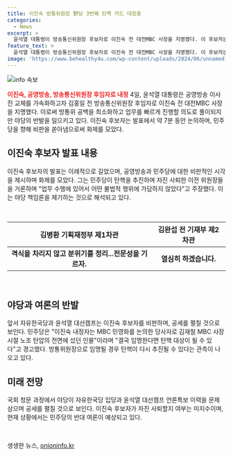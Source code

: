 ```yaml
---
title: 이진숙 방통위원장 野당 3번째 탄핵 카드 대응중
categories:
  - News
excerpt: >
  윤석열 대통령이 방송통신위원장 후보자로 이진숙 전 대전MBC 사장을 지명했다. 이 후보자는 노동 권력과의 독립을 강조하며 7분간의 강연을 펼치며 논란을 일으키고 있다. 윤 대통령은 방송통신위 파행을 해소하고 거대 야당에 맞설 인물로 판단한 것으로 보인다. 그러나 야당은 지명 철회를 요구하며 반대 의사를 밝히고 있다. 이 후보자의 노조 탄압과 민영화 논의와 관련된 논란이 커지고 있어 국회 청문 과정에서의 공세가 예상된다. 
feature_text: >
  윤석열 대통령이 방송통신위원장 후보자로 이진숙 전 대전MBC 사장을 지명했다. 이 후보자는 노동 권력과의 독립을 강조하며 7분간의 강연을 펼치며 논란을 일으키고 있다. 윤 대통령은 방송통신위 파행을 해소하고 거대 야당에 맞설 인물로 판단한 것으로 보인다. 그러나 야당은 지명 철회를 요구하며 반대 의사를 밝히고 있다. 이 후보자의 노조 탄압과 민영화 논의와 관련된 논란이 커지고 있어 국회 청문 과정에서의 공세가 예상된다. 
image: 'https://www.behealthy4u.com/wp-content/uploads/2024/06/unnamed-file.png'
---
```


<p><img src="https://www.behealthy4u.com/wp-content/uploads/2024/06/unnamed-file.png" alt="info 속보" /></p>

<p><b><span style="color: #ee2323;">이진숙, 공영방송, 방송통신위원장 후임자로 내정</span></b>
4일, 윤석열 대통령은 공영방송 이사진 교체를 가속화하고자 김홍일 전 방송통신위원장 후임자로 이진숙 전 대전MBC 사장을 지명했다. 이로써 방통위 공백을 최소화하고 업무를 빠르게 진행할 의도로 풀이되지만 야당의 반발을 일으키고 있다. 이진숙 후보자는 발표에서 약 7분 동안 논의하며, 민주당을 향해 비판을 쏟아냄으로써 화제를 모았다.</p>

<h2 data-ke-size="size26">이진숙 후보자 발표 내용</h2>

<p>이진숙 후보자의 발표는 이례적으로 길었으며, 공영방송과 민주당에 대한 비판적인 시각을 제시하며 화제를 모았다. 그는 민주당이 탄핵을 추진하며 자진 사퇴한 이전 위원장들을 거론하며 "업무 수행에 있어서 어떤 불법적 행위에 가담하지 않았다"고 주장했다. 이는 야당 책임론을 제기하는 것으로 해석되고 있다.</p>

<p data-ke-size="size16">&nbsp;</p>

<table>
<thead>
<tr>
<th style="text-align: center;">김병환 기획재정부 제1차관</th>
<th style="text-align: center;">김완섭 전 기재부 제2차관</th>
</tr>
</thead>
<tbody>
<tr>
<td style="text-align: center; height: 17px;"><b>격식을 차리지 않고 분위기를 정리...전문성을 기르자.</b></td>
<td style="text-align: center; height: 17px;"><b>열심히 하겠습니다.</b></td>
</tr>
</tbody>
</table>

<p data-ke-size="size16">&nbsp;</p>

<h2 data-ke-size="size26">야당과 여론의 반발</h2>

<p>앞서 자유한국당과 윤석열 대선캠프는 이진숙 후보자를 비판하며, 공세를 펼칠 것으로 보인다. 민주당은 "이진숙 내정자는 MBC 민영화를 논의한 당사자로 김재철 MBC 사장 시절 노조 탄압의 전면에 섰던 인물"이라며 "결국 임명한다면 탄핵 대상이 될 수 있다"고 경고했다. 방통위원장으로 임명될 경우 탄핵이 다시 추진될 수 있다는 관측이 나오고 있다.</p>

<h2 data-ke-size="size26">미래 전망</h2>

<p>국회 청문 과정에서 야당이 자유한국당 입당과 윤석열 대선캠프 언론특보 이력을 문제 삼으며 공세를 펼칠 것으로 보인다. 이진숙 후보자가 자진 사퇴할지 여부는 미지수이며, 현재 상황에서는 민주당의 반대 여론이 예상되고 있다.</p>

<p data-ke-size="size16">&nbsp;</p>
생생한 뉴스, <a href="https://onioninfo.kr" rel="dofollow">onioninfo.kr</a>


